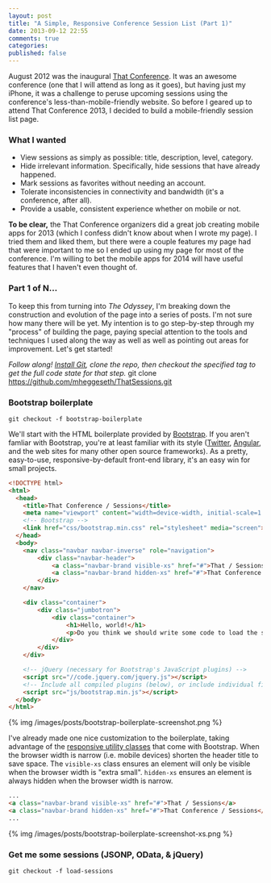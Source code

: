 ```yaml
---
layout: post
title: "A Simple, Responsive Conference Session List (Part 1)"
date: 2013-09-12 22:55
comments: true
categories: 
published: false
---
```


August 2012 was the inaugural [That Conference](http://thatconference.com). It was an awesome conference (one that I will attend as long as it goes), but having just my iPhone, it was a challenge to peruse upcoming sessions using the conference's less-than-mobile-friendly website. So before I geared up to attend That Conference 2013, I decided to build a mobile-friendly session list page.

### What I wanted

* View sessions as simply as possible: title, description, level, category.
* Hide irrelevant information. Specifically, hide sessions that have already happened.
* Mark sessions as favorites without needing an account.
* Tolerate inconsistencies in connectivity and bandwidth (it's a conference, after all).
* Provide a usable, consistent experience whether on mobile or not.

**To be clear,** the That Conference organizers did a great job creating mobile apps for 2013 (which I confess didn't know about when I wrote my page). I tried them and liked them, but there were a couple features my page had that were important to me so I ended up using my page for most of the conference. I'm willing to bet the mobile apps for 2014 will have useful features that I haven't even thought of.

### Part 1 of N...

To keep this from turning into *The Odyssey*, I'm breaking down the construction and evolution of the page into a series of posts. I'm not sure how many there will be yet. My intention is to go step-by-step through my "process" of building the page, paying special attention to the tools and techniques I used along the way as well as well as pointing out areas for improvement. Let's get started!

*Follow along! [Install Git](http://git-scm.com/downloads), clone the repo, then checkout the specified tag to get the full code state for that step.*
	git clone https://github.com/mheggeseth/ThatSessions.git

### Bootstrap boilerplate

	git checkout -f bootstrap-boilerplate

We'll start with the HTML boilerplate provided by [Bootstrap](http://getbootstrap.com/getting-started/). If you aren't famliar with Bootstrap, you're at least familiar with its style ([Twitter](http://twitter.com), [Angular](http://angularjs.org), and the web sites for many other open source frameworks). As a pretty, easy-to-use, responsive-by-default front-end library, it's an easy win for small projects.

``` html
<!DOCTYPE html>
<html>
  <head>
    <title>That Conference / Sessions</title>
    <meta name="viewport" content="width=device-width, initial-scale=1.0">
    <!-- Bootstrap -->
    <link href="css/bootstrap.min.css" rel="stylesheet" media="screen">
  </head>
  <body>
    <nav class="navbar navbar-inverse" role="navigation">
        <div class="navbar-header">
            <a class="navbar-brand visible-xs" href="#">That / Sessions</a>
            <a class="navbar-brand hidden-xs" href="#">That Conference / Sessions</a>
        </div>
    </nav>

    <div class="container">
        <div class="jumbotron">
            <div class="container">
                <h1>Hello, world!</h1>
                <p>Do you think we should write some code to load the sessions? Yes.</p>
            </div>
        </div>
    </div>

    <!-- jQuery (necessary for Bootstrap's JavaScript plugins) -->
    <script src="//code.jquery.com/jquery.js"></script>
    <!-- Include all compiled plugins (below), or include individual files as needed -->
    <script src="js/bootstrap.min.js"></script>
  </body>
</html>
```

{% img /images/posts/bootstrap-boilerplate-screenshot.png %}

I've already made one nice customization to the boilerplate, taking advantage of the [responsive utility classes](http://getbootstrap.com/css/#responsive-utilities) that come with Bootstrap. When the browser width is narrow (i.e. mobile devices) shorten the header title to save space. The `visible-xs` class ensures an element will only be visible when the browser width is "extra small". `hidden-xs` ensures an element is always hidden when the browser width is narrow.

``` html
...
<a class="navbar-brand visible-xs" href="#">That / Sessions</a>
<a class="navbar-brand hidden-xs" href="#">That Conference / Sessions</a>
...
```

{% img /images/posts/bootstrap-boilerplate-screenshot-xs.png %}

### Get me some sessions (JSONP, OData, & jQuery)

    git checkout -f load-sessions


